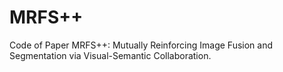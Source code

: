 # MRFS++
Code of Paper MRFS++: Mutually Reinforcing Image Fusion and Segmentation via Visual-Semantic Collaboration.
